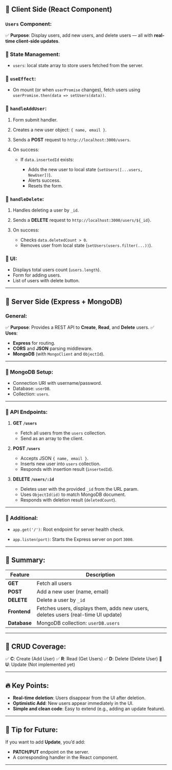 

## 📌 **Client Side (React Component)**

### `Users` Component:

✅ **Purpose**: Display users, add new users, and delete users — all with **real-time client-side updates**.

### 🔹 State Management:

* `users`: local state array to store users fetched from the server.

### 🔹 `useEffect`:

* On mount (or when `userPromise` changes), fetch users using `userPromise.then(data => setUsers(data))`.

### 🔹 `handleAddUser`:

1. Form submit handler.
2. Creates a new user object: `{ name, email }`.
3. Sends a **POST** request to `http://localhost:3000/users`.
4. On success:

   * If `data.insertedId` exists:

     * Adds the new user to local state (`setUsers([...users, NewUser])`).
     * Alerts success.
     * Resets the form.

### 🔹 `handleDelete`:

1. Handles deleting a user by `_id`.
2. Sends a **DELETE** request to `http://localhost:3000/users/${_id}`.
3. On success:

   * Checks `data.deletedCount > 0`.
   * Removes user from local state (`setUsers(users.filter(...))`).

### 🔹 UI:

* Displays total users count (`users.length`).
* Form for adding users.
* List of users with delete button.

---

## 📌 **Server Side (Express + MongoDB)**

### General:

✅ **Purpose**: Provides a REST API to **Create**, **Read**, and **Delete** users.
✅ **Uses**:

* **Express** for routing.
* **CORS** and **JSON** parsing middleware.
* **MongoDB** (with `MongoClient` and `ObjectId`).

---

### 🔹 MongoDB Setup:

* Connection URI with username/password.
* Database: `userDB`.
* Collection: `users`.

---

### 🔹 API Endpoints:

1. **GET `/users`**

   * Fetch all users from the `users` collection.
   * Send as an array to the client.

2. **POST `/users`**

   * Accepts JSON `{ name, email }`.
   * Inserts new user into `users` collection.
   * Responds with insertion result (`insertedId`).

3. **DELETE `/users/:id`**

   * Deletes user with the provided `_id` from the URL param.
   * Uses `ObjectId(id)` to match MongoDB document.
   * Responds with deletion result (`deletedCount`).

---

### 🔹 Additional:

* `app.get('/')`: Root endpoint for server health check.

* `app.listen(port)`: Starts the Express server on port `3000`.

---

## 🚀 Summary:

| Feature      | Description                                                                       |
| ------------ | --------------------------------------------------------------------------------- |
| **GET**      | Fetch all users                                                                   |
| **POST**     | Add a new user (name, email)                                                      |
| **DELETE**   | Delete a user by `_id`                                                            |
| **Frontend** | Fetches users, displays them, adds new users, deletes users (real-time UI update) |
| **Database** | MongoDB collection: `userDB.users`                                                |

---

## 📝 CRUD Coverage:

✅ **C**: Create (Add User)
✅ **R**: Read (Get Users)
✅ **D**: Delete (Delete User)
🚫 **U**: Update (Not implemented yet)

---

## 🔥 Key Points:

* **Real-time deletion**: Users disappear from the UI after deletion.
* **Optimistic Add**: New users appear immediately in the UI.
* **Simple and clean code**: Easy to extend (e.g., adding an update feature).

---

## 🌟 **Tip for Future:**

If you want to add **Update**, you’d add:

* **PATCH/PUT** endpoint on the server.
* A corresponding handler in the React component.

---

